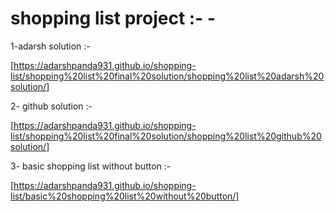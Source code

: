 # shopping list project :- -

1-adarsh solution :-

[https://adarshpanda931.github.io/shopping-list/shopping%20list%20final%20solution/shopping%20list%20adarsh%20solution/]

2- github solution :-

[https://adarshpanda931.github.io/shopping-list/shopping%20list%20final%20solution/shopping%20list%20github%20solution/]

3-  basic shopping list without button :-

[https://adarshpanda931.github.io/shopping-list/basic%20shopping%20list%20without%20button/]
